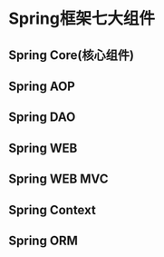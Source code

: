 # Spring框架七大组件
## Spring Core(核心组件)
## Spring AOP
## Spring DAO
## Spring WEB
## Spring WEB MVC
## Spring Context
## Spring ORM
